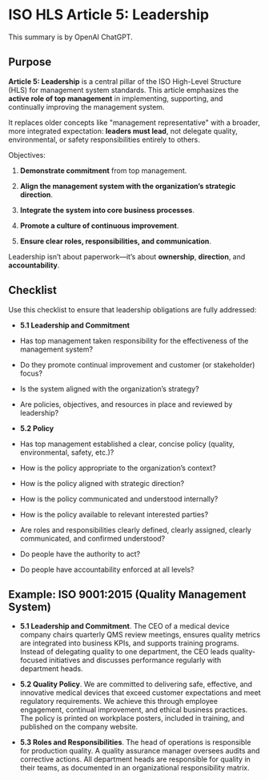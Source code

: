 # ISO HLS Article 5: Leadership

This summary is by OpenAI ChatGPT.

## Purpose

**Article 5: Leadership** is a central pillar of the ISO High-Level Structure
(HLS) for management system standards. This article emphasizes the **active role
of top management** in implementing, supporting, and continually improving the
management system.

It replaces older concepts like "management representative" with a broader, more
integrated expectation: **leaders must lead**, not delegate quality,
environmental, or safety responsibilities entirely to others.

Objectives:

1. **Demonstrate commitment** from top management.

2. **Align the management system with the organization’s strategic direction**.

3. **Integrate the system into core business processes**.

4. **Promote a culture of continuous improvement**.

5. **Ensure clear roles, responsibilities, and communication**.

Leadership isn’t about paperwork—it’s about **ownership**, **direction**, and **accountability**.

## Checklist

Use this checklist to ensure that leadership obligations are fully addressed:

* **5.1 Leadership and Commitment**

* Has top management taken responsibility for the effectiveness of the management system?

* Do they promote continual improvement and customer (or stakeholder) focus?

* Is the system aligned with the organization’s strategy?

* Are policies, objectives, and resources in place and reviewed by leadership?

* **5.2 Policy**

* Has top management established a clear, concise policy (quality, environmental, safety, etc.)?

* How is the policy appropriate to the organization’s context?
  
* How is the policy aligned with strategic direction?

* How is the policy communicated and understood internally?
  
* How is the policy available to relevant interested parties?

* Are roles and responsibilities clearly defined, clearly assigned, clearly communicated, and confirmed understood?

* Do people have the authority to act?

* Do people have accountability enforced at all levels?

## Example: ISO 9001:2015 (Quality Management System)

* **5.1 Leadership and Commitment**. The CEO of a medical device company chairs
  quarterly QMS review meetings, ensures quality metrics are integrated into
  business KPIs, and supports training programs. Instead of delegating quality
  to one department, the CEO leads quality-focused initiatives and discusses
  performance regularly with department heads.

* **5.2 Quality Policy**. We are committed to delivering safe, effective, and
  innovative medical devices that exceed customer expectations and meet
  regulatory requirements. We achieve this through employee engagement,
  continual improvement, and ethical business practices. The policy is printed
  on workplace posters, included in training, and published on the company
  website.

* **5.3 Roles and Responsibilities**. The head of operations is responsible for
  production quality. A quality assurance manager oversees audits and corrective
  actions. All department heads are responsible for quality in their teams, as
  documented in an organizational responsibility matrix.
